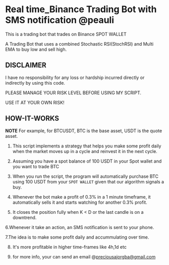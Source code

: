 # Real time_Binance Trading Bot with SMS notification @peauli

This is a trading bot that trades on Binance SPOT WALLET

A Trading Bot that uses a combined Stochastic RSI(StochRSI) and Multi EMA to buy low and sell high.



<a name="hello_disclaimer"></a>
## DISCLAIMER
I have no responsibility for any loss or hardship incurred directly or indirectly by using this code.

PLEASE MANAGE YOUR RISK LEVEL BEFORE USING MY SCRIPT.

USE IT AT YOUR OWN RISK!

<a name="how_it_works"></a>
## HOW-IT-WORKS

**NOTE** For example, for BTCUSDT, BTC is the base asset, USDT is the quote asset.

1. This script implements a strategy that helps you make some profit daily when the market moves up in a cycle and reinvest it in the next cycle.

2. Assuming you have a spot balance of 100 USDT in your Spot wallet and you want to trade BTC

3. When you run the script, the program will automatically purchase BTC using 100 USDT from your `SPOT WALLET` given that our algorithm signals a buy.

4. Whenever the bot make a profit of 0.3% in a 1 minute timeframe, it automatically sells it and starts watching for another 0.3% profit.

5. It closes the position fully when K < D or the last candle is on a downtrend.

6.Whenever it take an action, an SMS notification is sent to your phone.

7.The idea is to make some profit daily and accummulating over time.

8. It's more profitable in higher time-frames like 4h,1d etc

9. for more info, your can send an email @preciousajorgba@gmail.com
